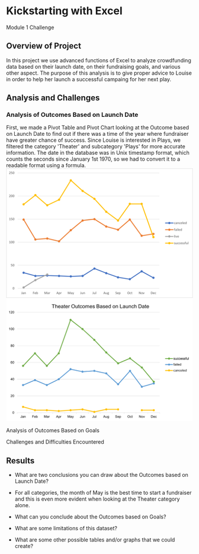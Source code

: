 # Kickstarting with Excel
Module 1 Challenge 

## Overview of Project
In this project we use advanced functions of Excel to analyze crowdfunding data based on their launch date, on their fundraising goals, and various other aspect.
The purpose of this analysis is to give proper advice to Louise in order to help her launch a successful campaing for her next play.

## Analysis and Challenges
### Analysis of Outcomes Based on Launch Date
First, we made a Pivot Table and Pivot Chart looking at the Outcome based on Launch Date to find out if there was a time of the year where fundraiser have greater chance of success. Since Louise is interested in Plays, we filtered the category 'Theater' and subcategory 'Plays' for more accurate information. The date in the database was in Unix timestamp format, which counts the seconds since January 1st 1970, so we had to convert it to a readable format using a formula.  
![Outcomes Based on Launch Date](Resources/Outcomes_Based_on_Launch_Date.png)
![Theater_Outcomes_vs_Launch](Resources/Theater_Outcomes_vs_Launch.png)


Analysis of Outcomes Based on Goals

Challenges and Difficulties Encountered

## Results

- What are two conclusions you can draw about the Outcomes based on Launch Date?
- For all categories, the month of May is the best time to start a fundraiser and this is even more evident when looking at the Theater category alone.

- What can you conclude about the Outcomes based on Goals?

- What are some limitations of this dataset?

- What are some other possible tables and/or graphs that we could create?


